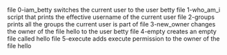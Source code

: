 file 0-iam_betty switches the current user to the user betty
file 1-who_am_i script that prints the effective username of the current user
file 2-groups prints all the groups the current user is part of
file 3-new_owner changes the owner of the file hello to the user betty
file 4-empty creates an empty file called hello
file 5-execute  adds execute permission to the owner of the file hello
